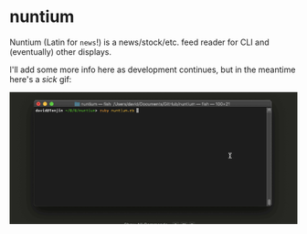 # nuntium
Nuntium (Latin for `news`!) is a news/stock/etc. feed reader for CLI and (eventually) other displays.

I'll add some more info here as development continues, but in the meantime here's a *sick* gif:

![Demo of Nuntium](./demos/demo.gif)

